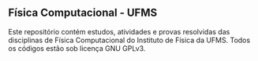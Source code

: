 ## Física Computacional - UFMS

Este repositório contém estudos, atividades e provas resolvidas das
disciplinas de Física Computacional do Instituto de Física da UFMS.
Todos os códigos estão sob licença GNU GPLv3.
